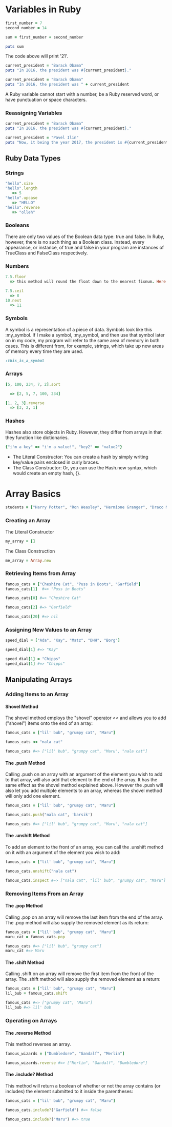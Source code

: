 # Variables in Ruby

```Ruby
first_number = 7
second_number = 14

sum = first_number + second_number

puts sum
```
The code above will print '21'.

```Ruby
current_president = "Barack Obama"
puts "In 2016, the president was #{current_president}."

current_president = "Barack Obama"
puts "In 2016, the president was " + current_president
```
A Ruby variable cannot start with a number, be a Ruby reserved word, or have punctuation or space characters.

### Reassigning Variables
```Ruby
current_president = "Barack Obama"
puts "In 2016, the president was #{current_president}."

current_president = "Pavel Ilin"
puts "Now, it being the year 2017, the president is #{current_president}."
```

## Ruby Data Types

### Strings

```Ruby
"hello".size
"hello".length
   => 5
"hello".upcase
   => "HELLO"
"hello".reverse
   => "olleh"
```

### Booleans
There are only two values of the Boolean data type: true and false. In Ruby, however, there is no such thing as a Boolean class. Instead, every appearance, or instance, of true and false in your program are instances of TrueClass and FalseClass respectively.

### Numbers
```Ruby
7.5.floor
  => this method will round the float down to the nearest fixnum. Here it will return 7

7.5.ceil
  => 8
10.next
  => 11
```
### Symbols
A symbol is a representation of a piece of data. Symbols look like this :my_symbol. If I make a symbol, :my_symbol, and then use that symbol later on in my code, my program will refer to the same area of memory in both cases. This is different from, for example, strings, which take up new areas of memory every time they are used.
```Ruby
:this_is_a_symbol
```

### Arrays

```Ruby
[5, 100, 234, 7, 2].sort

  => [2, 5, 7, 100, 234]

[1, 2, 3].reverse
  => [3, 2, 1]
```

### Hashes
Hashes also store objects in Ruby. However, they differ from arrays in that they function like dictionaries.
```Ruby
{"i'm a key" => "i'm a value!", "key2" => "value2"}
```
- The Literal Constructor: You can create a hash by simply writing key/value pairs enclosed in curly braces.
- The Class Constructor: Or, you can use the Hash.new syntax, which would create an empty hash, {}.

# Array Basics

```Ruby
students = ["Harry Potter", "Ron Weasley", "Hermione Granger", "Draco Malfoy"]
```

### Creating an Array

The Literal Constructor
```Ruby
my_array = []
```
The Class Construction
```Ruby
me_array = Array.new
```

### Retrieving Items from Array

```Ruby
famous_cats = ["Cheshire Cat", "Puss in Boots", "Garfield"]
famous_cats[1]  #=> "Puss in Boots"

famous_cats[0] #=> "Cheshire Cat"

famous_cats[2] #=> "Garfield"

famous_cats[20] #=> nil
```

### Assigning New Values to an Array
```Ruby
speed_dial = ["Ada", "Kay", "Matz", "DHH", "Borg"]

speed_dial[1] #=> "Kay"

speed_dial[1] = "Chipps"
speed_dial[1] #=> "Chipps"
```
## Manipulating Arrays
### Adding Items to an Array
#### Shovel Method
The shovel method employs the "shovel" operator << and allows you to add ("shovel") items onto the end of an array:

```Ruby
famous_cats = ["lil' bub", "grumpy cat", "Maru"]

famous_cats << "nala cat"

famous_cats #=> ["lil' bub", "grumpy cat", "Maru", "nala cat"]
```

#### The .push Method
Calling .push on an array with an argument of the element you wish to add to that array, will also add that element to the end of the array. It has the same effect as the shovel method explained above. However the .push will also let you add multiple elements to an array, whereas the shovel method will only add one element.

```Ruby
famous_cats = ["lil' bub", "grumpy cat", "Maru"]

famous_cats.push("nala cat", 'barsik')

famous_cats #=> ["lil' bub", "grumpy cat", "Maru", "nala cat"]
```
#### The .unshift Method
To add an element to the front of an array, you can call the .unshift method on it with an argument of the element you wish to add:

```Ruby
famous_cats = ["lil' bub", "grumpy cat", "Maru"]

famous_cats.unshift("nala cat")

famous_cats.inspect #=> ["nala cat", "lil' bub", "grumpy cat", "Maru"]
```
### Removing Items From an Array
#### The .pop Method
Calling .pop on an array will remove the last item from the end of the array. The .pop method will also supply the removed element as its return:
```Ruby
famous_cats = ["lil' bub", "grumpy cat", "Maru"]
maru_cat = famous_cats.pop

famous_cats #=> ["lil' bub", "grumpy cat"]
maru_cat #=> Maru
```
#### The .shift Method
Calling .shift on an array will remove the first item from the front of the array. The .shift method will also supply the removed element as a return:
```Ruby
famous_cats = ["lil' bub", "grumpy cat", "Maru"]
lil_bub = famous_cats.shift

famous_cats #=> ["grumpy cat", "Maru"]
lil_bub #=> lil' bub
```

### Operating on Arrays

#### The .reverse Method
This method reverses an array.
```Ruby
famous_wizards = ["Dumbledore", "Gandalf", "Merlin"]

famous_wizards.reverse #=> ["Merlin", "Gandalf", "Dumbledore"]
```

#### The .include? Method
This method will return a boolean of whether or not the array contains (or includes) the element submitted to it inside the parentheses:
```Ruby
famous_cats = ["lil' bub", "grumpy cat", "Maru"]

famous_cats.include?("Garfield") #=> false

famous_cats.include?("Maru") #=> true
```
